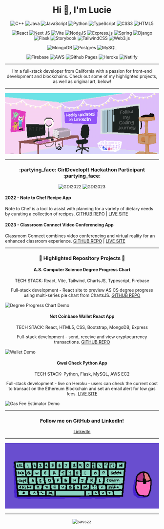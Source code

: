 <h1 align="center">Hi 👋, I'm Lucie</h1>

<div align="center">
  
![C++](https://img.shields.io/badge/c++-%2300599C.svg?style=for-the-badge&logo=c%2B%2B&logoColor=white)
![Java](https://img.shields.io/badge/java-%23ED8B00.svg?style=for-the-badge&logo=openjdk&logoColor=white)
![JavaScript](https://img.shields.io/badge/javascript-%23323330.svg?style=for-the-badge&logo=javascript&logoColor=%23F7DF1E)
![Python](https://img.shields.io/badge/python-3670A0?style=for-the-badge&logo=python&logoColor=ffdd54)
![TypeScript](https://img.shields.io/badge/typescript-%23007ACC.svg?style=for-the-badge&logo=typescript&logoColor=white)
![CSS3](https://img.shields.io/badge/css3-%231572B6.svg?style=for-the-badge&logo=css3&logoColor=white)
![HTML5](https://img.shields.io/badge/html5-%23E34F26.svg?style=for-the-badge&logo=html5&logoColor=white)

![React](https://img.shields.io/badge/react-%2320232a.svg?style=for-the-badge&logo=react&logoColor=%2361DAFB)
![Next JS](https://img.shields.io/badge/Next-black?style=for-the-badge&logo=next.js&logoColor=white)
![Vite](https://img.shields.io/badge/vite-%23646CFF.svg?style=for-the-badge&logo=vite&logoColor=white)
![NodeJS](https://img.shields.io/badge/node.js-6DA55F?style=for-the-badge&logo=node.js&logoColor=white)
![Express.js](https://img.shields.io/badge/express.js-%23404d59.svg?style=for-the-badge&logo=express&logoColor=%2361DAFB)
![Spring](https://img.shields.io/badge/spring-%236DB33F.svg?style=for-the-badge&logo=spring&logoColor=white)
![Django](https://img.shields.io/badge/django-%23092E20.svg?style=for-the-badge&logo=django&logoColor=white)
![Flask](https://img.shields.io/badge/flask-%23000.svg?style=for-the-badge&logo=flask&logoColor=white)
![Storybook](https://img.shields.io/badge/-Storybook-FF4785?style=for-the-badge&logo=storybook&logoColor=white)
![TailwindCSS](https://img.shields.io/badge/tailwindcss-%2338B2AC.svg?style=for-the-badge&logo=tailwind-css&logoColor=white)
![Web3.js](https://img.shields.io/badge/web3.js-F16822?style=for-the-badge&logo=web3.js&logoColor=white)

![MongoDB](https://img.shields.io/badge/MongoDB-%234ea94b.svg?style=for-the-badge&logo=mongodb&logoColor=white)
![Postgres](https://img.shields.io/badge/postgres-%23316192.svg?style=for-the-badge&logo=postgresql&logoColor=white)
![MySQL](https://img.shields.io/badge/mysql-%2300f.svg?style=for-the-badge&logo=mysql&logoColor=white)

![Firebase](https://img.shields.io/badge/firebase-%23039BE5.svg?style=for-the-badge&logo=firebase)
![AWS](https://img.shields.io/badge/AWS-%23FF9900.svg?style=for-the-badge&logo=amazon-aws&logoColor=white)
![Github Pages](https://img.shields.io/badge/github%20pages-121013?style=for-the-badge&logo=github&logoColor=white)
![Heroku](https://img.shields.io/badge/heroku-%23430098.svg?style=for-the-badge&logo=heroku&logoColor=white)
![Netlify](https://img.shields.io/badge/netlify-%23000000.svg?style=for-the-badge&logo=netlify&logoColor=#00C7B7)

</div>

<hr>

<p align="center"> I'm a full-stack developer from California with a passion for front-end development and blockchains. Check out some of my highlighted projects, as well as original art, below! </p>
<hr>

<img src="pixel-art-room-gif.gif" alt="Pixel Art Room">  

<hr>

<h3 align="center">:partying_face: GirlDevelopIt Hackathon Participant :partying_face:</h3>
<div align="center">
  <img src="https://github.com/sasszz/sasszz/assets/95937955/286ec957-e8c8-4088-91f8-46af0454519e" width="100" height="100" alt="GDI2022">
  <img src="https://github.com/sasszz/sasszz/assets/95937955/87cf1fc4-d673-4f8c-be9c-a08e50a9aabf" width="100" height="100" alt="GDI2023">
</div>

<h4>2022 - Note to Chef Recipe App</h4>
<p>Note to Chef is a tool to assist with planning for a variety of dietary needs by curating a collection of recipes.
<a href="https://github.com/tinalr/recipebox-gdihackathon2022" target="_blank" rel="noopener noreferrer">GITHUB REPO</a>
<span> | </span>
<a href="https://www.notetochef-gdihackathon22.com/" target="_blank" rel="noopener noreferrer">LIVE SITE</a></p>

<h4>2023 - Classroom Connect Video Conferencing App</h4>
<p>Classroom Connect combines video conferencing and virtual reality for an enhanced classroom experience.
<a href="https://github.com/sasszz/classroom-connect-mern" target="_blank" rel="noopener noreferrer">GITHUB REPO</a>
<span> | </span>
<a href="https://github.com/sasszz/classroom-connect-mern" target="_blank" rel="noopener noreferrer">LIVE SITE</a></p>

<hr>

<h3 align="center">🌱 Highlighted Repository Projects 🌱</h3>

<h4 align="center">A.S. Computer Science Degree Progress Chart </h4> 
  <p align="center">TECH STACK: React, Vite, Tailwind, ChartsJS, Typescript, Firebase </p>
  <p align="center">Full-stack development - React site to preview AS CS degree progress using multi-series pie chart from ChartsJS. 
  <a href="https://github.com/sasszz/degree-progress" target="_blank" rel="noopener noreferrer">GITHUB REPO</a></p>
  <img align="center" src="dpc-demo.gif" alt="Degree Progress Chart Demo"
 
<hr>

<h4 align="center">Not Coinbase Wallet React App</h4> 
  <p align="center">TECH STACK: React, HTML5, CSS, Bootstrap, MongoDB, Express </p>
  <p align="center">Full-stack development - send, receive and view cryptocurrency transactions. 
  <a href="https://github.com/sasszz/self-custody-wallet-react-app" target="_blank" rel="noopener noreferrer">GITHUB REPO</a></p>
  <img align="center" src="ncb-demo.gif" alt="Wallet Demo"
 
<hr>
 
<h4 align="center">Gwei Check Python App</h4> 
<p align="center">TECH STACK: Python, Flask, MySQL, AWS EC2 </p>
<p align="center">Full-stack development - live on Heroku - users can check the current cost to transact on the Ethereum Blockchain and set an email alert for low gas fees. 
<a href="https://www.gweicheck.app" target="_blank" rel="noopener noreferrer">LIVE SITE</a></p>
<img align="center" src="demo.gif" alt="Gas Fee Estimator Demo"
 <hr>
  
<hr>

<h3 align="center">Follow me on GitHub and LinkedIn!</h3>
<p align="center"><a href="https://www.linkedin.com/in/lucie-c-sasszz" target="_blank" rel="noreferrer">LinkedIn</a></h3>
<hr>


<img src="pixel-art-keyboard.gif" alt="Pixel Art Keyboard Gif">

<hr>

<p align="center"> 

<p align="center"><img align="center" src="https://github-readme-streak-stats.herokuapp.com/?user=sasszz&" alt="sasszz" /></p>
